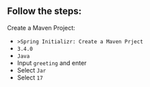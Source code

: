 ## Follow the steps:
Create a Maven Project:
- ```>Spring Initializr: Create a Maven Prject```
- ```3.4.0```
- ```Java```
- Input ```greeting``` and enter
- Select ```Jar```
- Select ```17```

<br />
